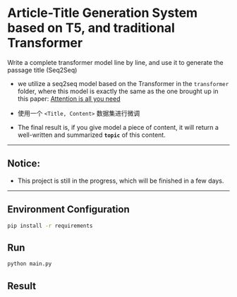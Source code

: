 # Article-Title Generation System based on T5, and traditional Transformer
Write a complete transformer model line by line, and use it to generate the passage title (Seq2Seq)

- we utilize a seq2seq model based on the Transformer in the `transformer` folder, where this model is exactly the same as the one brought up in this paper: [Attention is all you need](http://arxiv.org/abs/1706.03762)

- 使用一个 `<Title, Content>` 数据集进行微调
- The final result is, if you give model a piece of content, it will return a well-written and summarized **`topic`** of this content.

---
## Notice:
- This project is still in the progress, which will be finished in a few days.
--- 



## Environment Configuration
```bash
pip install -r requirements
```



## Run
```bash
python main.py
```




## Result
